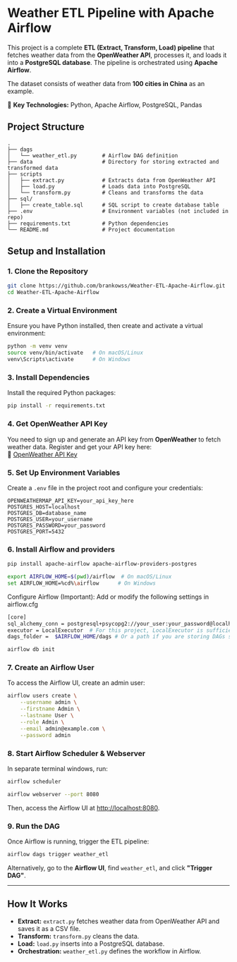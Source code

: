 # Weather ETL Pipeline with Apache Airflow

This project is a complete **ETL (Extract, Transform, Load) pipeline** that fetches weather data from the **OpenWeather API**, processes it, and loads it into a **PostgreSQL database**. The pipeline is orchestrated using **Apache Airflow**.

The dataset consists of weather data from **100 cities in China** as an example.

🚀 **Key Technologies:** Python, Apache Airflow, PostgreSQL, Pandas  

## Project Structure
```
.
├── dags
│   └── weather_etl.py        # Airflow DAG definition
├── data                      # Directory for storing extracted and transformed data
├── scripts
│   ├── extract.py            # Extracts data from OpenWeather API
│   ├── load.py               # Loads data into PostgreSQL
│   └── transform.py          # Cleans and transforms the data
├── sql/
│   ├── create_table.sql      # SQL script to create database table
├── .env                      # Environment variables (not included in repo)
├── requirements.txt          # Python dependencies
└── README.md                 # Project documentation
```

## Setup and Installation

### 1. Clone the Repository
```bash
git clone https://github.com/brankowss/Weather-ETL-Apache-Airflow.git
cd Weather-ETL-Apache-Airflow
```

### 2. Create a Virtual Environment
Ensure you have Python installed, then create and activate a virtual environment:
```bash
python -m venv venv
source venv/bin/activate   # On macOS/Linux
venv\Scripts\activate      # On Windows
```

### 3. Install Dependencies
Install the required Python packages:
```bash
pip install -r requirements.txt
```

### 4. Get OpenWeather API Key
You need to sign up and generate an API key from **OpenWeather** to fetch weather data. Register and get your API key here:  
🔗 [OpenWeather API Key](https://home.openweathermap.org/users/sign_up)

### 5. Set Up Environment Variables
Create a `.env` file in the project root and configure your credentials:
```env
OPENWEATHERMAP_API_KEY=your_api_key_here
POSTGRES_HOST=localhost
POSTGRES_DB=database_name
POSTGRES_USER=your_username
POSTGRES_PASSWORD=your_password
POSTGRES_PORT=5432
```

### 6. Install Airflow and providers
```bash
pip install apache-airflow apache-airflow-providers-postgres
```
```bash
export AIRFLOW_HOME=$(pwd)/airflow  # On macOS/Linux
set AIRFLOW_HOME=%cd%\airflow      # On Windows
```
Configure Airflow (Important):
Add or modify the following settings in airflow.cfg
```bash
[core]
sql_alchemy_conn = postgresql+psycopg2://your_user:your_password@localhost/your_db_name  # If you want to use a PostgreSQL for metadata
executor = LocalExecutor  # For this project, LocalExecutor is sufficient
dags_folder =  $AIRFLOW_HOME/dags # Or a path if you are storing DAGs somewhere else
```
```bash
airflow db init
```
### 7. Create an Airflow User
To access the Airflow UI, create an admin user:
```bash
airflow users create \
    --username admin \
    --firstname Admin \
    --lastname User \
    --role Admin \
    --email admin@example.com \
    --password admin
```

### 8. Start Airflow Scheduler & Webserver
In separate terminal windows, run:
```bash
airflow scheduler
```
```bash
airflow webserver --port 8080
```
Then, access the Airflow UI at [http://localhost:8080](http://localhost:8080).

### 9. Run the DAG
Once Airflow is running, trigger the ETL pipeline:
```bash
airflow dags trigger weather_etl
```
Alternatively, go to the **Airflow UI**, find `weather_etl`, and click **"Trigger DAG"**.

---

## How It Works
- **Extract:** `extract.py` fetches weather data from OpenWeather API and saves it as a CSV file.
- **Transform:** `transform.py` cleans the data.
- **Load:** `load.py` inserts into a PostgreSQL database.
- **Orchestration:** `weather_etl.py` defines the workflow in Airflow.
